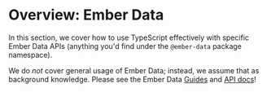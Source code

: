 # Overview: Ember Data

In this section, we cover how to use TypeScript effectively with specific Ember Data APIs (anything you'd find under the `@ember-data` package namespace).

We do *not* cover general usage of Ember Data; instead, we assume that as background knowledge. Please see the Ember Data [Guides](https://guides.emberjs.com/release/models) and [API docs](https://api.emberjs.com/ember-data/release)!
